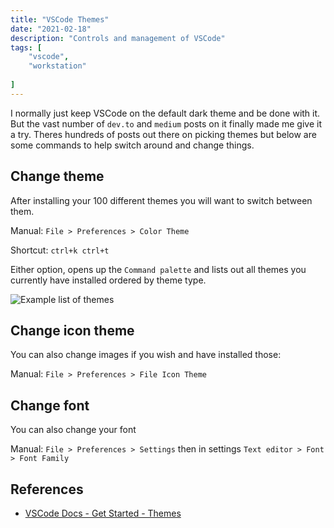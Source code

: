```yaml
---
title: "VSCode Themes"
date: "2021-02-18"
description: "Controls and management of VSCode"
tags: [
    "vscode",
    "workstation"
    
]
---
```


I normally just keep VSCode on the default dark theme and be done with it. But the vast number of `dev.to` and `medium` posts on it finally made me give it a try. Theres hundreds of posts out there on picking themes but below are some commands to help switch around and change things.

## Change theme

After installing your 100 different themes you will want to switch between them.

Manual: `File > Preferences > Color Theme`

Shortcut: `ctrl+k ctrl+t`

Either option, opens up the `Command palette` and lists out all themes you currently have installed ordered by theme type.

![Example list of themes](vscode-themes/list-themes.png)

## Change icon theme

You can also change images if you wish and have installed those:

Manual: `File > Preferences > File Icon Theme`

## Change font

You can also change your font

Manual: `File > Preferences > Settings` then in settings `Text editor > Font > Font Family`

## References

- [VSCode Docs - Get Started - Themes](https://code.visualstudio.com/docs/getstarted/themes)